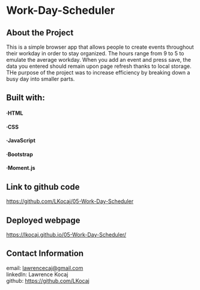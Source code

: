 # Work-Day-Scheduler

## About the Project

This is a simple browser app that allows people to create events throughout their workday in order to stay organized. The hours range from 9 to 5 to emulate the average workday. When you add an event and press save, the data you entered should remain upon page refresh thanks to local storage. THe purpose of the project was to increase efficiency by breaking down a busy day into smaller parts.

## Built with:
#### ∙HTML
#### ∙CSS
#### ∙JavaScript
#### ∙Bootstrap
#### ∙Moment.js

## Link to github code

https://github.com/LKocaj/05-Work-Day-Scheduler

## Deployed webpage

https://lkocaj.github.io/05-Work-Day-Scheduler/

## Contact Information

email: lawrencecaj@gmail.com
<br>
linkedIn: Lawrence Kocaj
<br>
github: https://github.com/LKocaj
